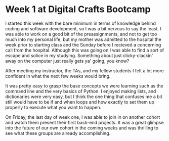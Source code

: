 # Week 1 at Digital Crafts Bootcamp

I started this week with the bare minimum in terms of knowledge behind coding and software development, so I was a bit nervous to say the least. I was able to work on a good bit of the preassignments, and not to get too much into my personal life, but my mother was admitted to the hospital the week prior to starting class and the Sunday before I recieved a concerning call from the hospital. Although this was going on I was able to find a sort of escape and solice in my studying. Something about just clicky-clackin' away on the computer just really gets ya' going, you know?

After meeting my instructor, the TAs, and my fellow students I felt a lot more confident in what the next few weeks would bring.

It was pretty easy to grasp the base concepts we were learning such as the command line and the very basics of Python. I enjoyed making lists, and dictionaries were very easy, but I think the one thing that confuses me a bit still would have to be if and when loops and how exactly to set them up properly to execute what you want to happen.

On Friday, the last day of week one, I was able to join in on another cohort and watch them present their first back-end projects. It was a great glimpse into the future of our own cohort in the coming weeks and was thrilling to see what these groups are already accomplishing. 